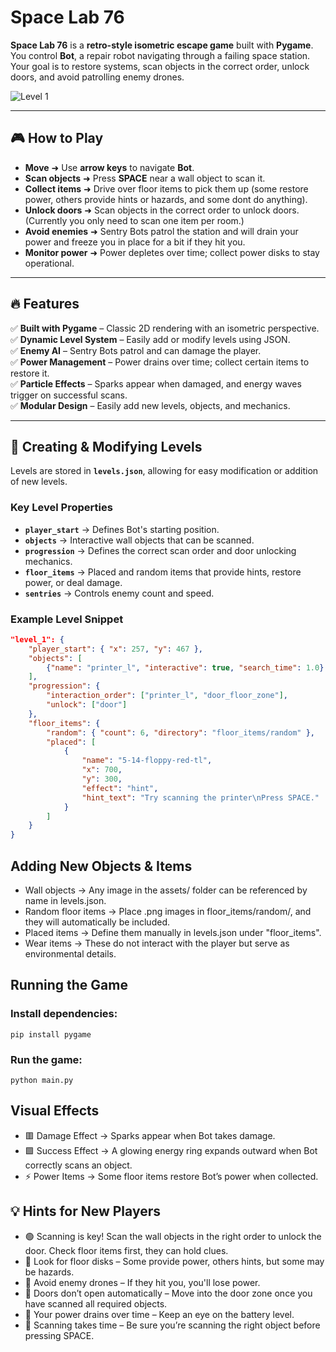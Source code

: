 # Space Lab 76

**Space Lab 76** is a **retro-style isometric escape game** built with **Pygame**.  
You control **Bot**, a repair robot navigating through a failing space station.  
Your goal is to restore systems, scan objects in the correct order, unlock doors, and avoid patrolling enemy drones.

![Level 1](https://i.ibb.co/DH5J7jxf/Screenshot-2025-02-26-at-9-31-06-PM.png "Level 1")


---

## 🎮 How to Play

- **Move** ➜ Use **arrow keys** to navigate **Bot**.
- **Scan objects** ➜ Press **SPACE** near a wall object to scan it.
- **Collect items** ➜ Drive over floor items to pick them up (some restore power, others provide hints or hazards, and some dont do anything).
- **Unlock doors** ➜ Scan objects in the correct order to unlock doors. (Currently you only need to scan one item per room.)
- **Avoid enemies** ➜ Sentry Bots patrol the station and will drain your power and freeze you in place for a bit if they hit you.
- **Monitor power** ➜ Power depletes over time; collect power disks to stay operational.

---

## 🔥 Features

✅ **Built with Pygame** – Classic 2D rendering with an isometric perspective.  
✅ **Dynamic Level System** – Easily add or modify levels using JSON.  
✅ **Enemy AI** – Sentry Bots patrol and can damage the player.  
✅ **Power Management** – Power drains over time; collect certain items to restore it.  
✅ **Particle Effects** – Sparks appear when damaged, and energy waves trigger on successful scans.  
✅ **Modular Design** – Easily add new levels, objects, and mechanics.  

---

## 📁 Creating & Modifying Levels

Levels are stored in **`levels.json`**, allowing for easy modification or addition of new levels.

### **Key Level Properties**
- **`player_start`** → Defines Bot's starting position.
- **`objects`** → Interactive wall objects that can be scanned.
- **`progression`** → Defines the correct scan order and door unlocking mechanics.
- **`floor_items`** → Placed and random items that provide hints, restore power, or deal damage.
- **`sentries`** → Controls enemy count and speed.

### **Example Level Snippet**
```json
"level_1": {
    "player_start": { "x": 257, "y": 467 },
    "objects": [
        {"name": "printer_l", "interactive": true, "search_time": 1.0}
    ],
    "progression": {
        "interaction_order": ["printer_l", "door_floor_zone"],
        "unlock": ["door"]
    },
    "floor_items": {
        "random": { "count": 6, "directory": "floor_items/random" },
        "placed": [
            {
                "name": "5-14-floppy-red-tl",
                "x": 700,
                "y": 300,
                "effect": "hint",
                "hint_text": "Try scanning the printer\nPress SPACE."
            }
        ]
    }
}
```

## Adding New Objects & Items
- Wall objects → Any image in the assets/ folder can be referenced by name in levels.json.
- Random floor items → Place .png images in floor_items/random/, and they will automatically be included.
- Placed items → Define them manually in levels.json under "floor_items".
- Wear items → These do not interact with the player but serve as environmental details.

## Running the Game
### Install dependencies:
```
pip install pygame
```


### Run the game:
 ```
python main.py
```



## Visual Effects
- 🟥 Damage Effect → Sparks appear when Bot takes damage.
- 🟩 Success Effect → A glowing energy ring expands outward when Bot correctly scans an object.
- ⚡ Power Items → Some floor items restore Bot’s power when collected.

## 💡 Hints for New Players
- 🟢 Scanning is key! Scan the wall objects in the right order to unlock the door. Check floor items first, they can hold clues.
- 💾 Look for floor disks – Some provide power, others hints, but some may be hazards.
- 🔴 Avoid enemy drones – If they hit you, you'll lose power.
- 🚪 Doors don’t open automatically – Move into the door zone once you have scanned all required objects.
- 🔋 Your power drains over time – Keep an eye on the battery level.
- 📡 Scanning takes time – Be sure you’re scanning the right object before pressing SPACE.

